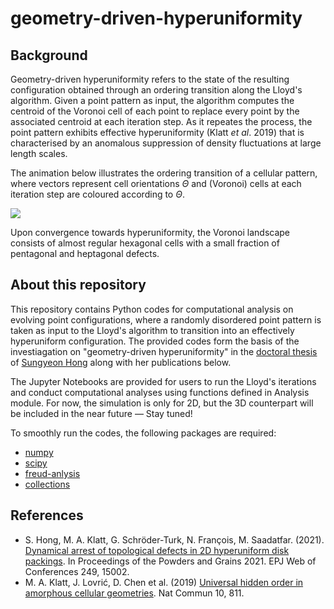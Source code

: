 # geometry-driven-hyperuniformity

## Background

Geometry-driven hyperuniformity refers to the state of the resulting configuration obtained through an ordering transition along the Lloyd's algorithm.
Given a point pattern as input, the algorithm computes the centroid of the Voronoi cell of each point to replace every point by the associated centroid at each iteration step. 
As it repeates the process, the point pattern exhibits effective hyperuniformity (Klatt *et al*. 2019) that is characterised by an anomalous suppression of density fluctuations at large length scales.

The animation below illustrates the ordering transition of a cellular pattern, where vectors represent cell orientations $\Theta$ and (Voronoi) cells at each iteration step are coloured according to $\Theta$. 

![](https://github.com/YeoniH/geometry-driven-hyperuniformity/blob/main/N100_Poi-1_t0-300_loop.gif)

Upon convergence towards hyperuniformity, the Voronoi landscape consists of almost regular hexagonal cells with a small fraction of pentagonal and heptagonal defects.

## About this repository

This repository contains Python codes for computational analysis on evolving point configurations, where a randomly disordered point pattern is taken as input to the Lloyd's algorithm to transition into an effectively hyperuniform configuration.
The provided codes form the basis of the investiagation on "geometry-driven hyperuniformity" in the [doctoral thesis](https://openresearch-repository.anu.edu.au/items/71d9e451-34a6-42bf-a389-cb56188bbc18) of [Sungyeon Hong](https://cybernetics.anu.edu.au/people/sungyeon-hong/) along with her publications below.

The Jupyter Notebooks are provided for users to run the Lloyd's iterations and conduct computational analyses using functions defined in Analysis module.
For now, the simulation is only for 2D, but the 3D counterpart will be included in the near future — Stay tuned!

To smoothly run the codes, the following packages are required:
* [numpy](https://numpy.org/)
* [scipy](https://docs.scipy.org/doc/scipy/)
* [freud-anlysis](https://freud.readthedocs.io/en/stable/#)
* [collections](https://docs.python.org/3/library/collections.html)

## References
* S. Hong, M. A. Klatt, G. Schröder-Turk, N. François, M. Saadatfar. (2021). [Dynamical arrest of topological defects in 2D hyperuniform disk packings](https://www.epj-conferences.org/articles/epjconf/abs/2021/03/epjconf_pg2021_15002/epjconf_pg2021_15002.html). In Proceedings of the Powders and Grains 2021. EPJ Web of Conferences 249, 15002.
* M. A. Klatt, J. Lovrić, D. Chen et al. (2019) [Universal hidden order in amorphous cellular geometries](https://doi.org/10.1038/s41467-019-08360-5). Nat Commun 10, 811.
